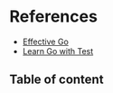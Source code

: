 # References

- [Effective Go](https://go.dev/doc/effective_go)
- [Learn Go with Test](https:/quii.gitbook.io/learn-go-with-tests)

## Table of content
